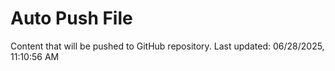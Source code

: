 # Auto Push File

Content that will be pushed to GitHub repository.
Last updated: 06/28/2025, 11:10:56 AM